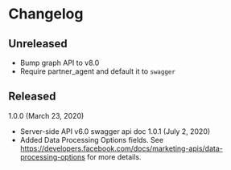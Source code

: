 # Changelog

## Unreleased
* Bump graph API to v8.0
* Require partner_agent and default it to `swagger`

## Released
1.0.0 (March 23, 2020)
* Server-side API v6.0 swagger api doc
1.0.1 (July 2, 2020)
* Added Data Processing Options fields. See https://developers.facebook.com/docs/marketing-apis/data-processing-options for more details.
